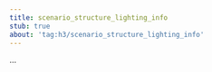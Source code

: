 ```yaml
---
title: scenario_structure_lighting_info
stub: true
about: 'tag:h3/scenario_structure_lighting_info'
---
```

...
